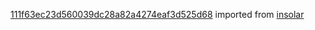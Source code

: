[111f63ec23d560039dc28a82a4274eaf3d525d68](https://github.com/insolar/insolar/commit/111f63ec23d560039dc28a82a4274eaf3d525d68) imported from [insolar](https://github.com/insolar/insolar)
